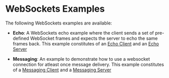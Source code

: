 WebSockets Examples
==============

The following WebSockets examples are available:

- __Echo__: A WebSockets echo example where the client sends a set of pre-defined WebSocket frames and expects the server to
echo the same frames back. This example constitutes of an 
[Echo Client](src/main/java/io/reactivex/netty/examples/http/ws/echo/WebSocketEchoClient.java)
and an [Echo Server](src/main/java/io/reactivex/netty/examples/http/ws/echo/WebSocketEchoServer.java)

- __Messaging__: An example to demonstrate how to use a websocket connection for atleast once message delivery. This 
example constitutes of a 
[Messaging Client](src/main/java/io/reactivex/netty/examples/http/ws/messaging/MessagingClient.java)
and a [Messaging Server](src/main/java/io/reactivex/netty/examples/http/ws/messaging/MessagingServer.java)
